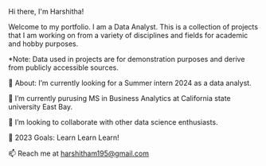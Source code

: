 Hi there, I'm Harshitha! 

Welcome to my portfolio. I am a Data Analyst. 
This is a collection of projects that I am working on from a variety of disciplines and fields for academic and hobby purposes.

*Note: Data used in projects are for demonstration purposes and derive from publicly accessible sources.

🧐 About:
 I’m currently looking for a Summer intern 2024 as a data analyst.
 
🌱 I’m currently purusing MS in Business Analytics at California state university East Bay.

👯 I’m looking to collaborate with other data science enthusiasts.

🥅 2023 Goals: Learn Learn Learn!

📫 Reach me at harshitham195@gmail.com

<!---
Harshitham195/Harshitham195 is a ✨ special ✨ repository because its `README.md` (this file) appears on your GitHub profile.
You can click the Preview link to take a look at your changes.
--->

